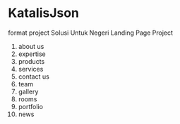 # KatalisJson
format project
Solusi Untuk Negeri
Landing Page Project
1. about us
2. expertise
3. products
4. services
5. contact us
6. team
7. gallery
8. rooms
9. portfolio
10. news
